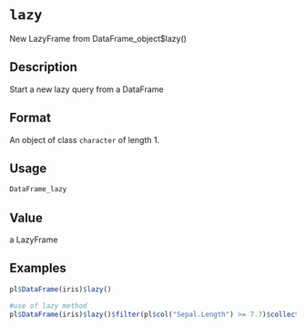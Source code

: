 # `lazy`

New LazyFrame from DataFrame\_object$lazy()

## Description

Start a new lazy query from a DataFrame

## Format

An object of class `character` of length 1.

## Usage

```r
DataFrame_lazy
```

## Value

a LazyFrame

## Examples

```r
pl$DataFrame(iris)$lazy()

#use of lazy method
pl$DataFrame(iris)$lazy()$filter(pl$col("Sepal.Length") >= 7.7)$collect()
```


